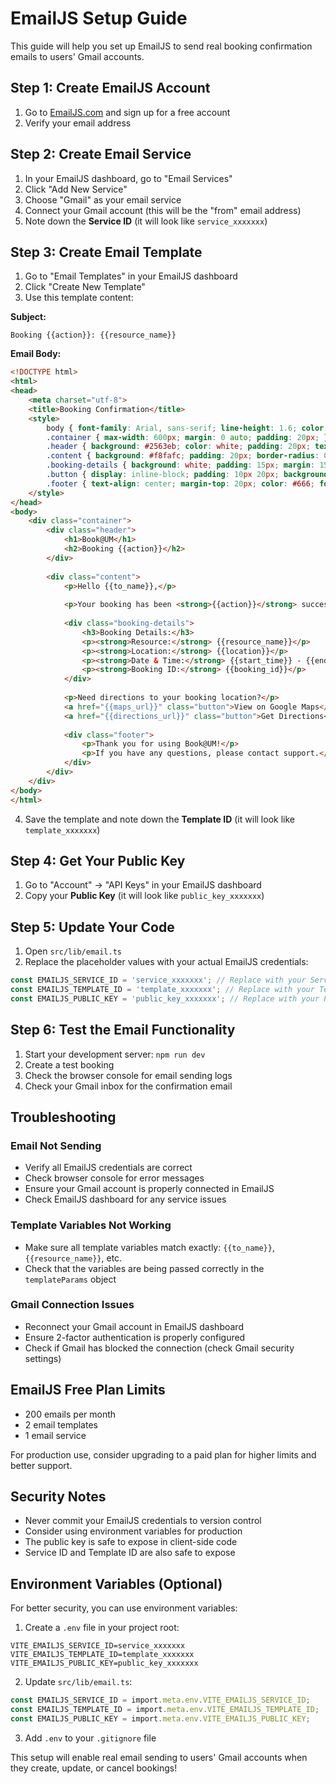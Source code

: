 # EmailJS Setup Guide

This guide will help you set up EmailJS to send real booking confirmation emails to users' Gmail accounts.

## Step 1: Create EmailJS Account

1. Go to [EmailJS.com](https://www.emailjs.com/) and sign up for a free account
2. Verify your email address

## Step 2: Create Email Service

1. In your EmailJS dashboard, go to "Email Services"
2. Click "Add New Service"
3. Choose "Gmail" as your email service
4. Connect your Gmail account (this will be the "from" email address)
5. Note down the **Service ID** (it will look like `service_xxxxxxx`)

## Step 3: Create Email Template

1. Go to "Email Templates" in your EmailJS dashboard
2. Click "Create New Template"
3. Use this template content:

**Subject:**
```
Booking {{action}}: {{resource_name}}
```

**Email Body:**
```html
<!DOCTYPE html>
<html>
<head>
    <meta charset="utf-8">
    <title>Booking Confirmation</title>
    <style>
        body { font-family: Arial, sans-serif; line-height: 1.6; color: #333; }
        .container { max-width: 600px; margin: 0 auto; padding: 20px; }
        .header { background: #2563eb; color: white; padding: 20px; text-align: center; border-radius: 8px 8px 0 0; }
        .content { background: #f8fafc; padding: 20px; border-radius: 0 0 8px 8px; }
        .booking-details { background: white; padding: 15px; margin: 15px 0; border-radius: 5px; border-left: 4px solid #2563eb; }
        .button { display: inline-block; padding: 10px 20px; background: #2563eb; color: white; text-decoration: none; border-radius: 5px; margin: 5px; }
        .footer { text-align: center; margin-top: 20px; color: #666; font-size: 14px; }
    </style>
</head>
<body>
    <div class="container">
        <div class="header">
            <h1>Book@UM</h1>
            <h2>Booking {{action}}</h2>
        </div>
        
        <div class="content">
            <p>Hello {{to_name}},</p>
            
            <p>Your booking has been <strong>{{action}}</strong> successfully.</p>
            
            <div class="booking-details">
                <h3>Booking Details:</h3>
                <p><strong>Resource:</strong> {{resource_name}}</p>
                <p><strong>Location:</strong> {{location}}</p>
                <p><strong>Date & Time:</strong> {{start_time}} - {{end_time}}</p>
                <p><strong>Booking ID:</strong> {{booking_id}}</p>
            </div>
            
            <p>Need directions to your booking location?</p>
            <a href="{{maps_url}}" class="button">View on Google Maps</a>
            <a href="{{directions_url}}" class="button">Get Directions</a>
            
            <div class="footer">
                <p>Thank you for using Book@UM!</p>
                <p>If you have any questions, please contact support.</p>
            </div>
        </div>
    </div>
</body>
</html>
```

4. Save the template and note down the **Template ID** (it will look like `template_xxxxxxx`)

## Step 4: Get Your Public Key

1. Go to "Account" → "API Keys" in your EmailJS dashboard
2. Copy your **Public Key** (it will look like `public_key_xxxxxxx`)

## Step 5: Update Your Code

1. Open `src/lib/email.ts`
2. Replace the placeholder values with your actual EmailJS credentials:

```typescript
const EMAILJS_SERVICE_ID = 'service_xxxxxxx'; // Replace with your Service ID
const EMAILJS_TEMPLATE_ID = 'template_xxxxxxx'; // Replace with your Template ID
const EMAILJS_PUBLIC_KEY = 'public_key_xxxxxxx'; // Replace with your Public Key
```

## Step 6: Test the Email Functionality

1. Start your development server: `npm run dev`
2. Create a test booking
3. Check the browser console for email sending logs
4. Check your Gmail inbox for the confirmation email

## Troubleshooting

### Email Not Sending
- Verify all EmailJS credentials are correct
- Check browser console for error messages
- Ensure your Gmail account is properly connected in EmailJS
- Check EmailJS dashboard for any service issues

### Template Variables Not Working
- Make sure all template variables match exactly: `{{to_name}}`, `{{resource_name}}`, etc.
- Check that the variables are being passed correctly in the `templateParams` object

### Gmail Connection Issues
- Reconnect your Gmail account in EmailJS dashboard
- Ensure 2-factor authentication is properly configured
- Check if Gmail has blocked the connection (check Gmail security settings)

## EmailJS Free Plan Limits

- 200 emails per month
- 2 email templates
- 1 email service

For production use, consider upgrading to a paid plan for higher limits and better support.

## Security Notes

- Never commit your EmailJS credentials to version control
- Consider using environment variables for production
- The public key is safe to expose in client-side code
- Service ID and Template ID are also safe to expose

## Environment Variables (Optional)

For better security, you can use environment variables:

1. Create a `.env` file in your project root:
```
VITE_EMAILJS_SERVICE_ID=service_xxxxxxx
VITE_EMAILJS_TEMPLATE_ID=template_xxxxxxx
VITE_EMAILJS_PUBLIC_KEY=public_key_xxxxxxx
```

2. Update `src/lib/email.ts`:
```typescript
const EMAILJS_SERVICE_ID = import.meta.env.VITE_EMAILJS_SERVICE_ID;
const EMAILJS_TEMPLATE_ID = import.meta.env.VITE_EMAILJS_TEMPLATE_ID;
const EMAILJS_PUBLIC_KEY = import.meta.env.VITE_EMAILJS_PUBLIC_KEY;
```

3. Add `.env` to your `.gitignore` file

This setup will enable real email sending to users' Gmail accounts when they create, update, or cancel bookings! 